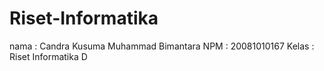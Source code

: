 # Riset-Informatika
nama   : Candra Kusuma Muhammad Bimantara
NPM    : 20081010167
Kelas  : Riset Informatika D
